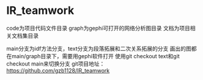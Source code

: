 # IR_teamwork
code为项目代码文件目录
graph为gephi可打开的网络分析图目录
文档为项目相关文档集目录

main分支为idf方法分支，text分支为段落拓展和二次关系拓展的分支
画出的图都在main/graph目录下，需要用gephi软件打开
使用git checkout text和git checkout main来切换分支
git项目地址：https://github.com/gzb1128/IR_teamwork